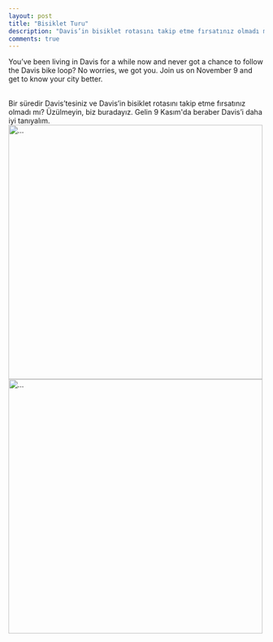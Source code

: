 ```yaml
---
layout: post
title: "Bisiklet Turu"
description: "Davis’in bisiklet rotasını takip etme fırsatınız olmadı mı?"
comments: true
---
```


You’ve been living in Davis for a while now and never got a chance to follow the Davis bike loop? No worries, we got you. Join us on November 9 and get to know your city better.

<br />
Bir süredir Davis’tesiniz ve Davis’in bisiklet rotasını takip etme fırsatınız olmadı mı? Üzülmeyin, biz buradayız. Gelin 9 Kasım'da beraber Davis’i daha iyi tanıyalım.

<br />
<img align="middle" width="500" src="{{ site.url }}/images/flyer_bisiklet.png" alt="...">

<br />
<img align="middle" width="500" src="{{ site.url }}/images/bisiklet_foto.jpg" alt="...">
